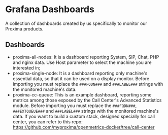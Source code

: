# Grafana Dashboards

A collection of dashboards created by us specifically to monitor our Proxima products.

## Dashboards

* proxima-all-nodes: It is a dashboard reporting System, SIP, Chat, PHP and nginx data. Use Host parameter to select the machine you are interested in;
* proxima-single-node: It is a dashboard reporting only machine's essential data, so that it can be used on a display monitor. Before importing you must replace the `###FQDN###` and `###LABEL###` strings with the monitored machine's data.
* proxima-cc-queue: This is an example dashboard, reporting some metrics among those exposed by the Call Center's Advanced Statistics module. Before importing you must replace the `###FQDN###`, `###EXTQUEUE###` and `###LABEL###` strings with the monitored machine's data. If you want to build a custom stack, designed specially for call center, you can refer to this repo: https://github.com/myproxima/openmetrics-docker/tree/call-center
